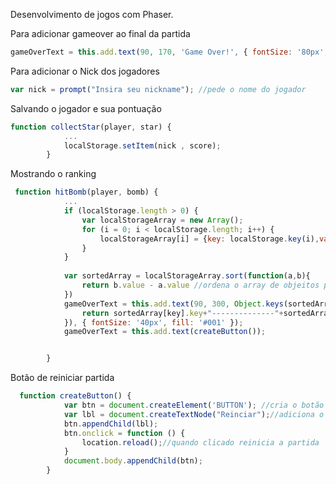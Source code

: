Desenvolvimento de jogos com Phaser.

Para adicionar gameover ao final da partida
```javascript
gameOverText = this.add.text(90, 170, 'Game Over!', { fontSize: '80px', fill: '#000' });
```
Para adicionar o Nick dos jogadores
```javascript
var nick = prompt("Insira seu nickname"); //pede o nome do jogador
```
Salvando o jogador e sua pontuação 
```javascript
function collectStar(player, star) {
            ...
            localStorage.setItem(nick , score);
        }
```
Mostrando o ranking
```javascript
 function hitBomb(player, bomb) {
            ...
            if (localStorage.length > 0) {
                var localStorageArray = new Array();
                for (i = 0; i < localStorage.length; i++) {
                    localStorageArray[i] = {key: localStorage.key(i),value: localStorage.getItem(localStorage.key(i))} //Transforma os dados salvos em local storage em um array de objetos
                }
            }
            
            var sortedArray = localStorageArray.sort(function(a,b){
                return b.value - a.value //ordena o array de objeitos para mostrar o ranking por ondem de maior para menor 
            })
            gameOverText = this.add.text(90, 300, Object.keys(sortedArray).map(function(key, value){
                return sortedArray[key].key+"--------------"+sortedArray[key].value //escreve o ranking na tela
            }), { fontSize: '40px', fill: '#001' });
            gameOverText = this.add.text(createButton());


        }
```

Botão de reiniciar partida
```javascript
  function createButton() {
            var btn = document.createElement('BUTTON'); //cria o botão na tela 
            var lbl = document.createTextNode("Reinciar");//adiciona o nome do botão
            btn.appendChild(lbl);
            btn.onclick = function () {
                location.reload();//quando clicado reinicia a partida
            }
            document.body.appendChild(btn);
        }
```
